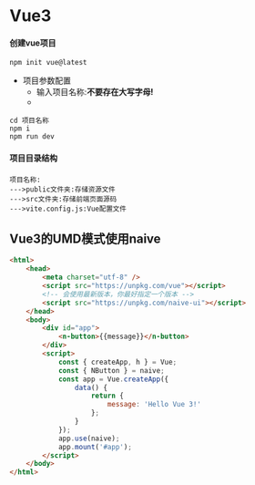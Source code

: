 # Vue3

#### 创建vue项目

```
npm init vue@latest
```

- 项目参数配置
  - 输入项目名称:**不要存在大写字母!**
  - 

```
cd 项目名称
npm i
npm run dev
```

#### 项目目录结构

```
项目名称:
--->public文件夹:存储资源文件
--->src文件夹:存储前端页面源码
--->vite.config.js:Vue配置文件
```







## Vue3的UMD模式使用naive

```html
<html>
	<head>
		<meta charset="utf-8" />
		<script src="https://unpkg.com/vue"></script>
		<!-- 会使用最新版本，你最好指定一个版本 -->
		<script src="https://unpkg.com/naive-ui"></script>
	</head>
	<body>
		<div id="app">
			<n-button>{{message}}</n-button>
		</div>
		<script>
			const { createApp, h } = Vue;
			const { NButton } = naive;
			const app = Vue.createApp({
				data() {
					return {
						message: 'Hello Vue 3!'
					};
				}
			});
			app.use(naive);
			app.mount('#app');
		</script>
	</body>
</html>
```

